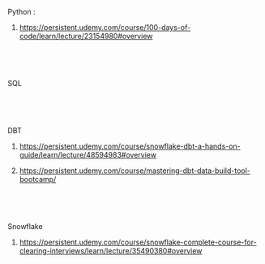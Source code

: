Python :

1. https://persistent.udemy.com/course/100-days-of-code/learn/lecture/23154980#overview

&nbsp;

&nbsp;

SQL

&nbsp;

&nbsp;

DBT

1. https://persistent.udemy.com/course/snowflake-dbt-a-hands-on-guide/learn/lecture/48594983#overview

2. https://persistent.udemy.com/course/mastering-dbt-data-build-tool-bootcamp/

&nbsp;

&nbsp;

Snowflake

1. https://persistent.udemy.com/course/snowflake-complete-course-for-clearing-interviews/learn/lecture/35490380#overview
